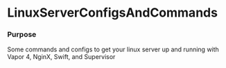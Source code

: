 # LinuxServerConfigsAndCommands
### Purpose
Some commands and configs to get your linux server up and running with Vapor 4, NginX, Swift, and Supervisor 
